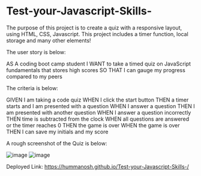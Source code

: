 # Test-your-Javascript-Skills-

The purpose of this project is to create a quiz with a responsive layout, using HTML, CSS, Javascript. This project includes a timer function, local storage and many other elements!

The user story is below:

AS A coding boot camp student
I WANT to take a timed quiz on JavaScript fundamentals that stores high scores
SO THAT I can gauge my progress compared to my peers

The criteria is below:

GIVEN I am taking a code quiz
WHEN I click the start button
THEN a timer starts and I am presented with a question
WHEN I answer a question
THEN I am presented with another question
WHEN I answer a question incorrectly
THEN time is subtracted from the clock
WHEN all questions are answered or the timer reaches 0
THEN the game is over
WHEN the game is over
THEN I can save my initials and my score

A rough screenshot of the Quiz is below: 

![image](https://user-images.githubusercontent.com/93604239/149671576-3056d798-74a5-42bf-b525-6ed503aa84c2.png)
![image](https://user-images.githubusercontent.com/93604239/149671582-647eb5c9-f764-46ed-9333-697099a10586.png)

Deployed Link: https://hummanosh.github.io/Test-your-Javascript-Skills-/
